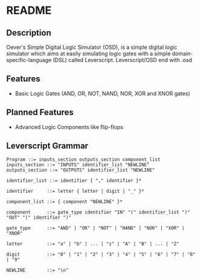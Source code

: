# README

## Description

Oever's Simple Digital Logic Simulator (OSD), is a simple digital logic simulator which aims at easily simulating logic gates with a simple domain-specific-language (DSL) called Leverscript. Leverscript/OSD end with .osd

## Features

- Basic Logic Gates (AND, OR, NOT, NAND, NOR, XOR and XNOR gates)

## Planned Features

- Advanced Logic Components like flip-flops
 
## Leverscript Grammar

```ENBF
Program ::= inputs_section outputs_section component_list
inputs_section ::= "INPUTS" identifier_list "NEWLINE"
outputs_section ::= "OUTPUTS" identifier_list "NEWLINE"

identifier_list ::= identifier { "," identifier }*

identifier     ::= letter { letter | digit | "_" }*

component_list ::= { component "NEWLINE" }*

component      ::= gate_type identifier "IN" "(" identifier_list ")" "OUT" "(" identifier ")"

gate_type      ::= "AND" | "OR" | "NOT" | "NAND" | "NOR" | "XOR" | "XNOR"

letter         ::= "a" | "b" | ... | "z" | "A" | "B" | ... | "Z"

digit          ::= "0" | "1" | "2" | "3" | "4" | "5" | "6" | "7" | "8" | "9"

NEWLINE        ::= "\n"
```